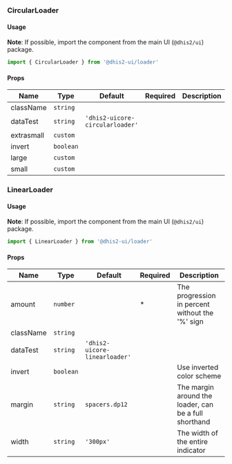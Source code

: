 ### CircularLoader

#### Usage

**Note**: If possible, import the component from the main UI (`@dhis2/ui`) package.

```js
import { CircularLoader } from '@dhis2-ui/loader'
```

#### Props

| Name       | Type      | Default                         | Required | Description |
| ---------- | --------- | ------------------------------- | -------- | ----------- |
| className  | `string`  |                                 |          |             |
| dataTest   | `string`  | `'dhis2-uicore-circularloader'` |          |             |
| extrasmall | `custom`  |                                 |          |             |
| invert     | `boolean` |                                 |          |             |
| large      | `custom`  |                                 |          |             |
| small      | `custom`  |                                 |          |             |

### LinearLoader

#### Usage

**Note**: If possible, import the component from the main UI (`@dhis2/ui`) package.

```js
import { LinearLoader } from '@dhis2-ui/loader'
```

#### Props

| Name      | Type      | Default                       | Required | Description                                           |
| --------- | --------- | ----------------------------- | -------- | ----------------------------------------------------- |
| amount    | `number`  |                               | \*       | The progression in percent without the '%' sign       |
| className | `string`  |                               |          |                                                       |
| dataTest  | `string`  | `'dhis2-uicore-linearloader'` |          |                                                       |
| invert    | `boolean` |                               |          | Use inverted color scheme                             |
| margin    | `string`  | `spacers.dp12`                |          | The margin around the loader, can be a full shorthand |
| width     | `string`  | `'300px'`                     |          | The width of the entire indicator                     |
